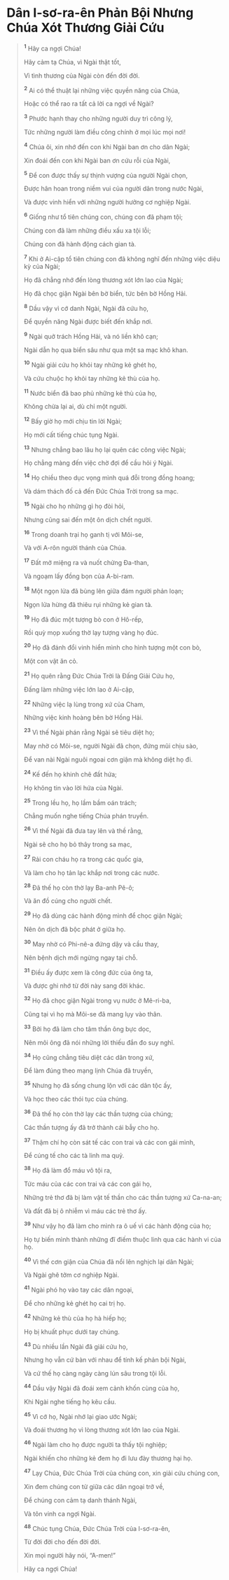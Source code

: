 # Dân I-sơ-ra-ên Phản Bội Nhưng Chúa Xót Thương Giải Cứu

> <sup><b>1</b></sup> Hãy ca ngợi Chúa!
>
> Hãy cảm tạ Chúa, vì Ngài thật tốt,
>
> Vì tình thương của Ngài còn đến đời đời.
>
> <sup><b>2</b></sup> Ai có thể thuật lại những việc quyền năng của Chúa,
>
> Hoặc có thể rao ra tất cả lời ca ngợi về Ngài?
>
> <sup><b>3</b></sup> Phước hạnh thay cho những người duy trì công lý,
>
> Tức những người làm điều công chính ở mọi lúc mọi nơi!
>
> <sup><b>4</b></sup> Chúa ôi, xin nhớ đến con khi Ngài ban ơn cho dân Ngài;
>
> Xin đoái đến con khi Ngài ban ơn cứu rỗi của Ngài,
>
> <sup><b>5</b></sup> Ðể con được thấy sự thịnh vượng của người Ngài chọn,
>
> Ðược hân hoan trong niềm vui của người dân trong nước Ngài,
>
> Và được vinh hiển với những người hưởng cơ nghiệp Ngài.
>
> <sup><b>6</b></sup> Giống như tổ tiên chúng con, chúng con đã phạm tội;
>
> Chúng con đã làm những điều xấu xa tội lỗi;
>
> Chúng con đã hành động cách gian tà.
>
> <sup><b>7</b></sup> Khi ở Ai-cập tổ tiên chúng con đã không nghĩ đến những việc diệu kỳ của Ngài;
>
> Họ đã chẳng nhớ đến lòng thương xót lớn lao của Ngài;
>
> Họ đã chọc giận Ngài bên bờ biển, tức bên bờ Hồng Hải.
>
> <sup><b>8</b></sup> Dầu vậy vì cớ danh Ngài, Ngài đã cứu họ,
>
> Ðể quyền năng Ngài được biết đến khắp nơi.
>
> <sup><b>9</b></sup> Ngài quở trách Hồng Hải, và nó liền khô cạn;
>
> Ngài dẫn họ qua biển sâu như qua một sa mạc khô khan.
>
> <sup><b>10</b></sup> Ngài giải cứu họ khỏi tay những kẻ ghét họ,
>
> Và cứu chuộc họ khỏi tay những kẻ thù của họ.
>
> <sup><b>11</b></sup> Nước biển đã bao phủ những kẻ thù của họ,
>
> Không chừa lại ai, dù chỉ một người.
>
> <sup><b>12</b></sup> Bấy giờ họ mới chịu tin lời Ngài;
>
> Họ mới cất tiếng chúc tụng Ngài.
>
> <sup><b>13</b></sup> Nhưng chẳng bao lâu họ lại quên các công việc Ngài;
>
> Họ chẳng màng đến việc chờ đợi để cầu hỏi ý Ngài.
>
> <sup><b>14</b></sup> Họ chiều theo dục vọng mình quá đỗi trong đồng hoang;
>
> Và dám thách đố cả đến Ðức Chúa Trời trong sa mạc.
>
> <sup><b>15</b></sup> Ngài cho họ những gì họ đòi hỏi,
>
> Nhưng cũng sai đến một ôn dịch chết người.
>
> <sup><b>16</b></sup> Trong doanh trại họ ganh tị với Môi-se,
>
> Và với A-rôn người thánh của Chúa.
>
> <sup><b>17</b></sup> Ðất mở miệng ra và nuốt chửng Ða-than,
>
> Và ngoạm lấy đồng bọn của A-bi-ram.
>
> <sup><b>18</b></sup> Một ngọn lửa đã bùng lên giữa đám người phản loạn;
>
> Ngọn lửa hừng đã thiêu rụi những kẻ gian tà.
>
> <sup><b>19</b></sup> Họ đã đúc một tượng bò con ở Hô-rếp,
>
> Rồi quỳ mọp xuống thờ lạy tượng vàng họ đúc.
>
> <sup><b>20</b></sup> Họ đã đánh đổi vinh hiển mình cho hình tượng một con bò,
>
> Một con vật ăn cỏ.
>
> <sup><b>21</b></sup> Họ quên rằng Ðức Chúa Trời là Ðấng Giải Cứu họ,
>
> Ðấng làm những việc lớn lao ở Ai-cập,
>
> <sup><b>22</b></sup> Những việc lạ lùng trong xứ của Cham,
>
> Những việc kinh hoàng bên bờ Hồng Hải.
>
> <sup><b>23</b></sup> Vì thế Ngài phán rằng Ngài sẽ tiêu diệt họ;
>
> May nhờ có Môi-se, người Ngài đã chọn, đứng mũi chịu sào,
>
> Ðể van nài Ngài nguôi ngoai cơn giận mà không diệt họ đi.
>
> <sup><b>24</b></sup> Kế đến họ khinh chê đất hứa;
>
> Họ không tin vào lời hứa của Ngài.
>
> <sup><b>25</b></sup> Trong lều họ, họ lầm bầm oán trách;
>
> Chẳng muốn nghe tiếng Chúa phán truyền.
>
> <sup><b>26</b></sup> Vì thế Ngài đã đưa tay lên và thề rằng,
>
> Ngài sẽ cho họ bỏ thây trong sa mạc,
>
> <sup><b>27</b></sup> Rải con cháu họ ra trong các quốc gia,
>
> Và làm cho họ tản lạc khắp nơi trong các nước.
>
> <sup><b>28</b></sup> Ðã thế họ còn thờ lạy Ba-anh Pê-ô;
>
> Và ăn đồ cúng cho người chết.
>
> <sup><b>29</b></sup> Họ đã dùng các hành động mình để chọc giận Ngài;
>
> Nên ôn dịch đã bộc phát ở giữa họ.
>
> <sup><b>30</b></sup> May nhờ có Phi-nê-a đứng dậy và cầu thay,
>
> Nên bệnh dịch mới ngừng ngay tại chỗ.
>
> <sup><b>31</b></sup> Ðiều ấy được xem là công đức của ông ta,
>
> Và được ghi nhớ từ đời này sang đời khác.
>
> <sup><b>32</b></sup> Họ đã chọc giận Ngài trong vụ nước ở Mê-ri-ba,
>
> Cũng tại vì họ mà Môi-se đã mang lụy vào thân.
>
> <sup><b>33</b></sup> Bởi họ đã làm cho tâm thần ông bực dọc,
>
> Nên môi ông đã nói những lời thiếu đắn đo suy nghĩ.
>
> <sup><b>34</b></sup> Họ cũng chẳng tiêu diệt các dân trong xứ,
>
> Ðể làm đúng theo mạng lịnh Chúa đã truyền,
>
> <sup><b>35</b></sup> Nhưng họ đã sống chung lộn với các dân tộc ấy,
>
> Và học theo các thói tục của chúng.
>
> <sup><b>36</b></sup> Ðã thế họ còn thờ lạy các thần tượng của chúng;
>
> Các thần tượng ấy đã trở thành cái bẫy cho họ.
>
> <sup><b>37</b></sup> Thậm chí họ còn sát tế các con trai và các con gái mình,
>
> Ðể cúng tế cho các tà linh ma quỷ.
>
> <sup><b>38</b></sup> Họ đã làm đổ máu vô tội ra,
>
> Tức máu của các con trai và các con gái họ,
>
> Những trẻ thơ đã bị làm vật tế thần cho các thần tượng xứ Ca-na-an;
>
> Và đất đã bị ô nhiễm vì máu các trẻ thơ ấy.
>
> <sup><b>39</b></sup> Như vậy họ đã làm cho mình ra ô uế vì các hành động của họ;
>
> Họ tự biến mình thành những đĩ điếm thuộc linh qua các hành vi của họ.
>
> <sup><b>40</b></sup> Vì thế cơn giận của Chúa đã nổi lên nghịch lại dân Ngài;
>
> Và Ngài ghê tởm cơ nghiệp Ngài.
>
> <sup><b>41</b></sup> Ngài phó họ vào tay các dân ngoại,
>
> Để cho những kẻ ghét họ cai trị họ.
>
> <sup><b>42</b></sup> Những kẻ thù của họ hà hiếp họ;
>
> Họ bị khuất phục dưới tay chúng.
>
> <sup><b>43</b></sup> Dù nhiều lần Ngài đã giải cứu họ,
>
> Nhưng họ vẫn cứ bàn với nhau để tính kế phản bội Ngài,
>
> Và cứ thế họ càng ngày càng lún sâu trong tội lỗi.
>
> <sup><b>44</b></sup> Dầu vậy Ngài đã đoái xem cảnh khốn cùng của họ,
>
> Khi Ngài nghe tiếng họ kêu cầu.
>
> <sup><b>45</b></sup> Vì cớ họ, Ngài nhớ lại giao ước Ngài;
>
> Và đoái thương họ vì lòng thương xót lớn lao của Ngài.
>
> <sup><b>46</b></sup> Ngài làm cho họ được người ta thấy tội nghiệp;
>
> Ngài khiến cho những kẻ đem họ đi lưu đày thương hại họ.
>
> <sup><b>47</b></sup> Lạy Chúa, Ðức Chúa Trời của chúng con, xin giải cứu chúng con,
>
> Xin đem chúng con từ giữa các dân ngoại trở về,
>
> Ðể chúng con cảm tạ danh thánh Ngài,
>
> Và tôn vinh ca ngợi Ngài.
>
> <sup><b>48</b></sup> Chúc tụng Chúa, Ðức Chúa Trời của I-sơ-ra-ên,
>
> Từ đời đời cho đến đời đời.
>
> Xin mọi người hãy nói, “A-men!”
>
> Hãy ca ngợi Chúa!
